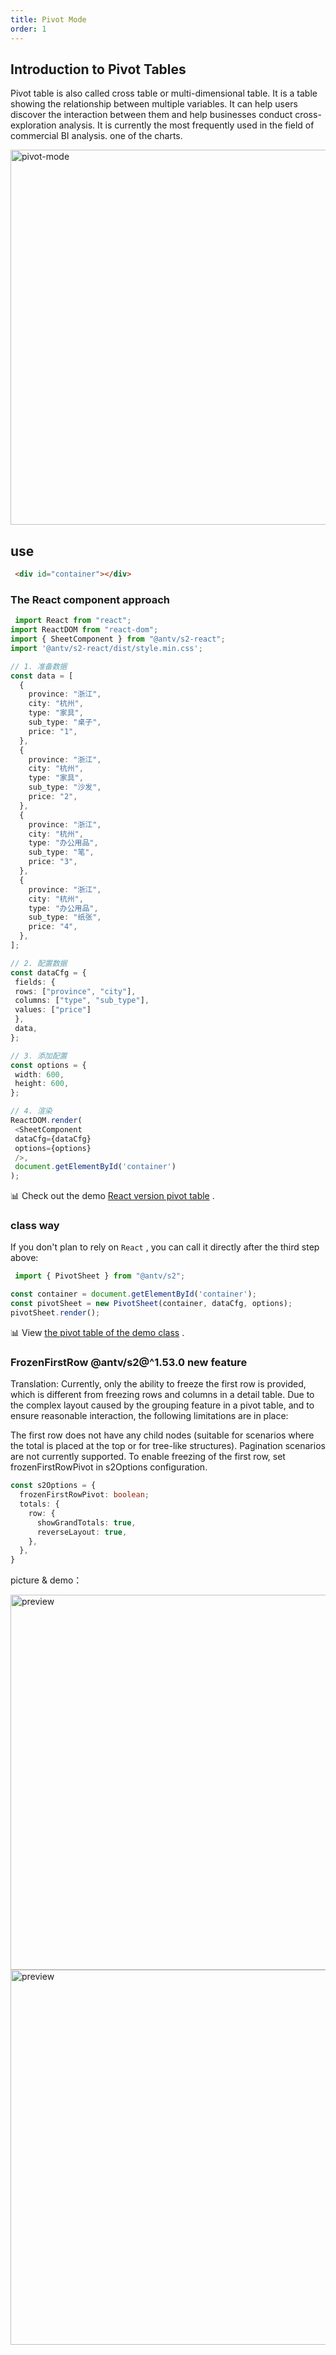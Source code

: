 ```yaml
---
title: Pivot Mode
order: 1
---
```


## Introduction to Pivot Tables

Pivot table is also called cross table or multi-dimensional table. It is a table showing the relationship between multiple variables. It can help users discover the interaction between them and help businesses conduct cross-exploration analysis. It is currently the most frequently used in the field of commercial BI analysis. one of the charts.

<img data-mdast="html" alt="pivot-mode" src="https://gw.alipayobjects.com/mdn/rms_56cbb2/afts/img/A*swH5TodvsMwAAAAAAAAAAAAAARQnAQ" width="600">

## use

```html
 <div id="container"></div>
```

### The React component approach

```typescript
 import React from "react";
import ReactDOM from "react-dom";
import { SheetComponent } from "@antv/s2-react";
import '@antv/s2-react/dist/style.min.css';

// 1. 准备数据
const data = [
  {
    province: "浙江",
    city: "杭州",
    type: "家具",
    sub_type: "桌子",
    price: "1",
  },
  {
    province: "浙江",
    city: "杭州",
    type: "家具",
    sub_type: "沙发",
    price: "2",
  },
  {
    province: "浙江",
    city: "杭州",
    type: "办公用品",
    sub_type: "笔",
    price: "3",
  },
  {
    province: "浙江",
    city: "杭州",
    type: "办公用品",
    sub_type: "纸张",
    price: "4",
  },
];

// 2. 配置数据
const dataCfg = {
 fields: {
 rows: ["province", "city"],
 columns: ["type", "sub_type"],
 values: ["price"]
 },
 data,
};

// 3. 添加配置
const options = {
 width: 600,
 height: 600,
};

// 4. 渲染
ReactDOM.render(
 <SheetComponent
 dataCfg={dataCfg}
 options={options}
 />,
 document.getElementById('container')
);
```

​📊 Check out the demo [React version pivot table](/examples/react-component/sheet#pivot) .

### class way

If you don't plan to rely on `React` , you can call it directly after the third step above:

```ts
 import { PivotSheet } from "@antv/s2";

const container = document.getElementById('container');
const pivotSheet = new PivotSheet(container, dataCfg, options);
pivotSheet.render();
```

​📊 View [the pivot table of the demo class](/examples/basic/pivot#grid) .

### FrozenFirstRow <Badge type="success">@antv/s2@^1.53.0 new feature</Badge>

Translation: Currently, only the ability to freeze the first row is provided, which is different from freezing rows and columns in a detail table. Due to the complex layout caused by the grouping feature in a pivot table, and to ensure reasonable interaction, the following limitations are in place:

The first row does not have any child nodes (suitable for scenarios where the total is placed at the top or for tree-like structures).
Pagination scenarios are not currently supported. To enable freezing of the first row, set frozenFirstRowPivot in s2Options configuration.

```ts
const s2Options = {
  frozenFirstRowPivot: boolean; 
  totals: {
    row: {
      showGrandTotals: true,
      reverseLayout: true,
    },
  },
}
```

picture & demo：

<img src="https://mdn.alipayobjects.com/huamei_qa8qxu/afts/img/A*ncdCT7NB2I0AAAAAAAAAAAAADmJ7AQ/original" width="600" alt="preview" />
<img src="https://mdn.alipayobjects.com/huamei_qa8qxu/afts/img/A*ge0_S5iMB-wAAAAAAAAAAAAADmJ7AQ/original" width="600" alt="preview" />

<Playground path='interaction/advanced/demo/frozen-pivot-grid.ts' rid='container' height='300'></playground>
<Playground path='interaction/advanced/demo/frozen-pivot-tree.ts' rid='container' height='300'></playground>

